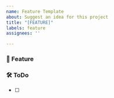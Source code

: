 ```yaml
---
name: Feature Template
about: Suggest an idea for this project
title: "[FEATURE]"
labels: feature
assignees: ''

---
```


### 📌 Feature


### 🛠 ToDo
- [ ]
